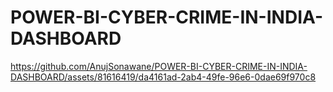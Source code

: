 # POWER-BI-CYBER-CRIME-IN-INDIA-DASHBOARD
https://github.com/AnujSonawane/POWER-BI-CYBER-CRIME-IN-INDIA-DASHBOARD/assets/81616419/da4161ad-2ab4-49fe-96e6-0dae69f970c8

